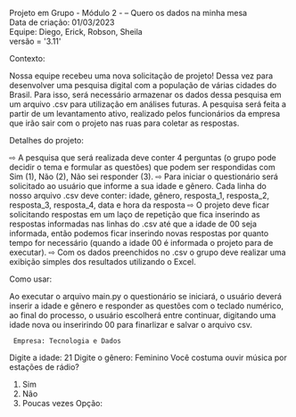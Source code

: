 Projeto em Grupo - Módulo 2 - – Quero os dados na minha mesa  
Data de criação: 01/03/2023                                   
Equipe: Diego, Erick, Robson, Sheila                          
versão = '3.11'     

Contexto:

Nossa equipe recebeu uma nova solicitação de projeto! Dessa vez para desenvolver uma pesquisa digital com a população de várias cidades do Brasil. Para isso, será necessário armazenar os dados dessa pesquisa em um arquivo .csv para utilização em análises futuras. A pesquisa será feita a partir de um levantamento ativo, realizado pelos funcionários da empresa que irão sair com o projeto nas ruas para coletar as respostas.

Detalhes do projeto:

⇨ A pesquisa que será realizada deve conter 4 perguntas (o grupo pode decidir o tema e formular as questões) que podem ser respondidas com Sim (1), Não (2), Não sei responder (3). 
⇨ Para iniciar o questionário será solicitado ao usuário que informe a sua idade e gênero. Cada
linha do nosso arquivo .csv deve conter: idade, gênero, resposta_1, resposta_2, resposta_3,
resposta_4, data e hora da resposta
⇨ O projeto deve ficar solicitando respostas em um laço de repetição que fica inserindo as
respostas informadas nas linhas do .csv até que a idade de 00 seja informada, então podemos
ficar inserindo novas respostas por quanto tempo for necessário (quando a idade 00 é informada
o projeto para de executar).
⇨ Com os dados preenchidos no .csv o grupo deve realizar uma exibição simples dos resultados
utilizando o Excel.




Como usar:

Ao executar o arquivo main.py o questionário se iniciará, o usuário deverá inserir a idade e gênero e responder as questões com o teclado numérico, ao final do processo, o usuário escolherá entre continuar, digitando uma idade nova ou inseririndo 00 para finarlizar e salvar o arquivo csv.


     Empresa: Tecnologia e Dados   

Digite a idade: 21
Digite o gênero: Feminino
Você costuma ouvir música por estações de rádio? 
1. Sim
2. Não
3. Poucas vezes
Opção: 

